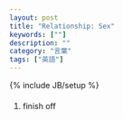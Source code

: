 ```yaml
---
layout: post
title: "Relationship: Sex"
keywords: [""]
description: ""
category: "言葉"
tags: ["英語"]
---
```

{% include JB/setup %}

####
1. finish off
